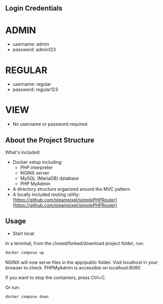 ## Login Credentials

# ADMIN  
- username: admin
- password: admin123

# REGULAR 
- username: regular
- password: regular123

# VIEW
- No username or password required.


## About the Project Structure
What's included:

- Docker setup including:
  - PHP interpreter
  - NGINX server
  - MySQL (MariaDB) database
  - PHP MyAdmin
- A directory structure organized around the MVC pattern
- A locally included routing utility: [https://github.com/steampixel/simplePHPRouter](https://github.com/steampixel/simplePHPRouter)

## Usage
- Start local

In a terminal, from the cloned/forked/download project folder, run:

```bash
docker compose up
```

NGINX will now serve files in the app/public folder. Visit localhost in your browser to check.
PHPMyAdmin is accessible on localhost:8080

If you want to stop the containers, press Ctrl+C.

Or run:

```bash
docker compose down
```

